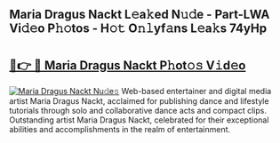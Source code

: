 ## Maria Dragus Nackt L𝚎a𝚔ed N𝚞𝚍e - Part-LWA Vi𝚍𝚎o P𝚑𝚘tos - H𝚘𝚝 O𝚗𝚕yf𝚊ns L𝚎a𝚔s 74yHp

# <h2><a href="http://kf0isgp.oniu.top/?m=Maria+Dragus+Nackt">🔗👉 🔴 Maria Dragus Nackt P𝚑ot𝚘𝚜 V𝚒d𝚎o</a></h2>

[![Maria Dragus Nackt Nu𝚍e𝚜](https://i.imgur.com/0qMVB7G.gif)](http://kf0isgp.oniu.top/?m=Maria+Dragus+Nackt)
Web-based entertainer and digital media artist Maria Dragus Nackt, acclaimed for publishing dance and lifestyle tutorials through solo and collaborative dance acts and compact clips. Outstanding artist Maria Dragus Nackt, celebrated for their exceptional abilities and accomplishments in the realm of entertainment.  
